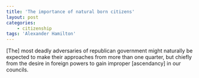 ```yaml
---
title: 'The importance of natural born citizens'
layout: post
categories:
    - citizenship
tags: 'Alexander Hamilton'
---
```


\[The\] most deadly adversaries of republican government might naturally be expected to make their approaches from more than one quarter, but chiefly from the desire in foreign powers to gain improper \[ascendancy\] in our councils.